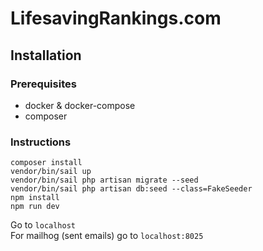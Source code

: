 # LifesavingRankings.com

## Installation

### Prerequisites

-   docker & docker-compose
-   composer

### Instructions

```shell
composer install
vendor/bin/sail up
vendor/bin/sail php artisan migrate --seed
vendor/bin/sail php artisan db:seed --class=FakeSeeder
npm install
npm run dev
```

Go to `localhost`  
For mailhog (sent emails) go to `localhost:8025`
